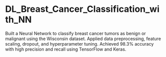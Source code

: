 # DL_Breast_Cancer_Classification_with_NN
Built a Neural Network to classify breast cancer tumors as benign or malignant using the Wisconsin dataset. Applied data preprocessing, feature scaling, dropout, and hyperparameter tuning. Achieved 98.3% accuracy with high precision and recall using TensorFlow and Keras.
